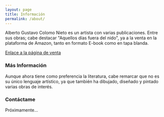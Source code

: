 ```yaml
---
layout: page
title: Información
permalink: /about/
---
```


Alberto Gustavo Colomo Nieto es un artista con varias publicaciones. Entre sus obras; cabe destacar "Aquellos días fuera del nido", ya a la venta en la plataforma de Amazon, tanto en formato E-book como en tapa blanda.

[Enlace a la página de venta](https://www.amazon.es/dp/B098LJD35D)

### Más Información

Aunque ahora tiene como preferencia la literatura, cabe remarcar que no es su único lenguaje artístico, ya que también ha dibujado, diseñado y pintado varias obras de interés.

### Contáctame

Próximamente...
